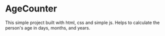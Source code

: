 # AgeCounter
This simple project built with html, css and simple js. Helps to calculate the person's age in days, months, and years.
